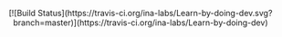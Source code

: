 
<p align="center">
[![Build Status](https://travis-ci.org/ina-labs/Learn-by-doing-dev.svg?branch=master)](https://travis-ci.org/ina-labs/Learn-by-doing-dev)
</p>

